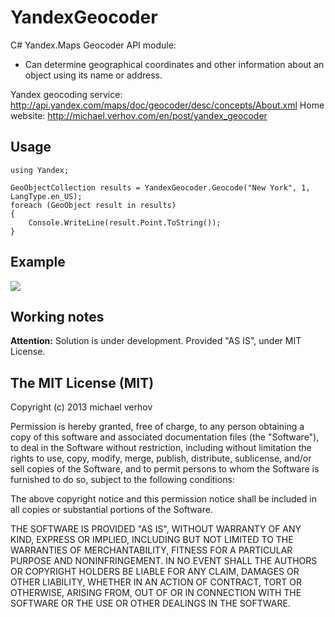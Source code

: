 YandexGeocoder
==============
C# Yandex.Maps Geocoder API module:
  - Can determine geographical coordinates and other information about an object using its name or address.

Yandex geocoding service: http://api.yandex.com/maps/doc/geocoder/desc/concepts/About.xml
Home website: http://michael.verhov.com/en/post/yandex_geocoder

Usage
-----------
```
using Yandex;

GeoObjectCollection results = YandexGeocoder.Geocode("New York", 1, LangType.en_US);
foreach (GeoObject result in results)
{
    Console.WriteLine(result.Point.ToString());
}
```


Example
-----------
<img src="https://github.com/Verhov/YandexGeocoder/blob/master/geocode_example.png?raw=true" />


Working notes
-----------
**Attention:** Solution is under development. Provided "AS IS", under MIT License.


The MIT License (MIT)
-----------
Copyright (c) 2013 michael verhov

Permission is hereby granted, free of charge, to any person obtaining a copy of
this software and associated documentation files (the "Software"), to deal in
the Software without restriction, including without limitation the rights to
use, copy, modify, merge, publish, distribute, sublicense, and/or sell copies of
the Software, and to permit persons to whom the Software is furnished to do so,
subject to the following conditions:

The above copyright notice and this permission notice shall be included in all
copies or substantial portions of the Software.

THE SOFTWARE IS PROVIDED "AS IS", WITHOUT WARRANTY OF ANY KIND, EXPRESS OR
IMPLIED, INCLUDING BUT NOT LIMITED TO THE WARRANTIES OF MERCHANTABILITY, FITNESS
FOR A PARTICULAR PURPOSE AND NONINFRINGEMENT. IN NO EVENT SHALL THE AUTHORS OR
COPYRIGHT HOLDERS BE LIABLE FOR ANY CLAIM, DAMAGES OR OTHER LIABILITY, WHETHER
IN AN ACTION OF CONTRACT, TORT OR OTHERWISE, ARISING FROM, OUT OF OR IN
CONNECTION WITH THE SOFTWARE OR THE USE OR OTHER DEALINGS IN THE SOFTWARE.
